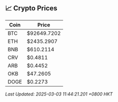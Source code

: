 ## 📈 Crypto Prices

| Coin | Price |
| ---- | ----- |
| BTC | $92649.7202 |
| ETH | $2435.2907 |
| BNB | $610.2114 |
| CRV | $0.4811 |
| ARB | $0.4452 |
| OKB | $47.2605 |
| DOGE | $0.2273 |

_Last Updated: 2025-03-03 11:44:21.201 +0800 HKT_